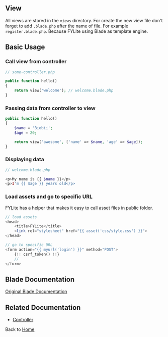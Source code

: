 ## View

All views are stored in the `views` directory. For create the new view file don't forget to add `.blade.php` after the name of file. For example `register.blade.php`. Because FYLite using Blade as template engine.

## Basic Usage

### Call view from controller
```php
// some-controller.php

public function hello()
{
    return view('welcome'); // welcome.blade.php
}
```

### Passing data from controller to view
```php
public function hello()
{
    $name = 'Biobii';
    $age = 20;

    return view('awesome', ['name' => $name, 'age' => $age]);
}
```

### Displaying data
```php
// welcome.blade.php

<p>My name is {{ $name }}</p>
<p>I'm {{ $age }} years old</p>   
```

### Load assets and go to specific URL
FYLite has a helper that makes it easy to call asset files in public folder.
```php
// load assets
<head>
    <title>FYLite</title>
    <link rel="stylesheet" href="{{ asset('css/style.css') }}">
</head>

// go to specific URL
<form action="{{ myurl('login') }}" method="POST">
	{!! csrf_token() !!}
  	// 
</form>
```

## Blade Documentation

[Original Blade Documentation](https://laravel.com/docs/5.2/views)

## Related Documentation
* [Controller](https://github.com/biobii/fylite/blob/master/docs/controller.md)

Back to [Home](https://github.com/biobii/fylite)


